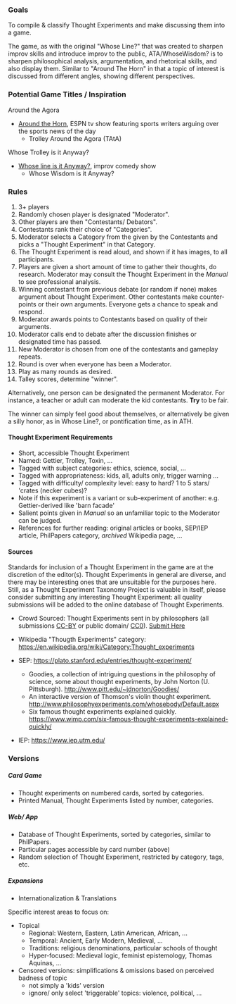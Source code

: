 ### Goals

To compile & classify Thought Experiments and make discussing them into a game. 

The game, as with the original "Whose Line?" that was created to sharpen improv skills and introduce improv to the public, ATA/WhoseWisdom? is to sharpen philosophical analysis, argumentation, and rhetorical skills, and also display them. Similar to "Around The Horn" in that a topic of interest is discussed from different angles, showing different perspectives.

### Potential Game Titles / Inspiration

Around the Agora 

 - [Around the Horn](https://www.youtube.com/results?search_query=around+the+horn), ESPN tv show featuring sports writers arguing over the sports news of the day 
    - Trolley Around the Agora (TAtA)

Whose Trolley is it Anyway? 

 - [Whose line is it Anyway?](https://www.youtube.com/results?search_query=whose+line+is+it+anyway), improv comedy show
    - Whose Wisdom is it Anyway?

### Rules

1. 3+ players
2. Randomly chosen player is designated "Moderator".
3. Other players are then "Contestants/ Debators".
4. Contestants rank their choice of "Categories".
5. Moderator selects a Category from the given by the Contestants and picks a "Thought Experiment" in that Category.
6. The Thought Experiment is read aloud, and shown if it has images, to all participants.
7. Players are given a short amount of time to gather their thoughts, do research. Moderator may consult the Thought Experiment in the *Manual* to see professional analysis.
8. Winning contestant from previous debate (or random if none) makes argument about Thought Experiment. Other contestants make counter-points or their own arguments. Everyone gets a chance to speak and respond.
9. Moderator awards points to Contestants based on quality of their arguments.
10. Moderator calls end to debate after the discussion finishes or designated time has passed.
11. New Moderator is chosen from one of the contestants and gameplay repeats.
12. Round is over when everyone has been a Moderator.
13. Play as many rounds as desired.
14. Talley scores, determine "winner".

Alternatively, one person can be designated the permanent Moderator. For instance, a teacher or adult can moderate the kid contestants. __Try__ to be fair.

The winner can simply feel good about themselves, or alternatively be given a silly honor, as in Whose Line?, or pontification time, as in ATH.

#### Thought Experiment Requirements

- Short, accessible Thought Experiment
- Named: Gettier, Trolley, Toxin, ...
- Tagged with subject categories: ethics, science, social, ...
- Tagged with appropriateness: kids, all, adults only, trigger warning ...
- Tagged with difficulty/ complexity level: easy to hard? 1 to 5 stars/ 'crates (necker cubes)?
- Note if this experiment is a variant or sub-experiment of another: e.g. Gettier-derived like 'barn facade'
- Salient points given in *Manual* so an unfamiliar topic to the Moderator can be judged.
- References for further reading: original articles or books, SEP/IEP article, PhilPapers category, *archived* Wikipedia page, ...

#### Sources

Standards for inclusion of a Thought Experiment in the game are at the discretion of the editor(s). Thought Experiments in general are diverse, and there may be interesting ones that are unsuitable for the purposes here. Still, as a Thought Experiment Taxonomy Project is valuable in itself, please consider submitting any interesting Thought Experiment: all quality submissions will be added to the online database of Thought Experiments.

- Crowd Sourced: Thought Experiments sent in by philosophers (all submissions [CC-BY](https://creativecommons.org/licenses/by/4.0/) or public domain/ [CC0](https://creativecommons.org/choose/zero/)). [Submit Here](https://docs.google.com/forms/d/e/1FAIpQLSfSNYjp85S_YTxh6vYa5zNy0eaiZF02UYqCSQVMZcwTvtahyA/viewform)
- Wikipedia "Thougth Experiments" category: https://en.wikipedia.org/wiki/Category:Thought_experiments
- SEP: https://plato.stanford.edu/entries/thought-experiment/
  - Goodies, a collection of intriguing questions in the philosophy of science, some about thought experiments, by John Norton (U. Pittsburgh). http://www.pitt.edu/~jdnorton/Goodies/
  - An interactive version of Thomson's violin thought experiment. http://www.philosophyexperiments.com/whosebody/Default.aspx
  - Six famous thought experiments explained quickly. https://www.wimp.com/six-famous-thought-experiments-explained-quickly/

- IEP: https://www.iep.utm.edu/


### Versions

##### Card Game

- Thought experiments on numbered cards, sorted by categories.
- Printed Manual, Thought Experiments listed by number, categories.

##### Web/ App

- Database of Thought Experiments, sorted by categories, similar to PhilPapers.
- Particular pages accessible by card number (above)
- Random selection of Thought Experiment, restricted by category, tags, etc.

##### Expansions

- Internationalization & Translations

Specific interest areas to focus on:

- Topical
  - Regional: Western, Eastern, Latin American, African, ...
  - Temporal: Ancient, Early Modern, Medieval, ...
  - Traditions: religious denominations, particular schools of thought
  - Hyper-focused: Medieval logic, feminist epistemology, Thomas Aquinas, ...
- Censored versions: simplifications & omissions based on perceived badness of topic
  - not simply a 'kids' version
  - ignore/ only select 'triggerable' topics: violence, political, ...
